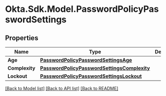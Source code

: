 # Okta.Sdk.Model.PasswordPolicyPasswordSettings

## Properties

Name | Type | Description | Notes
------------ | ------------- | ------------- | -------------
**Age** | [**PasswordPolicyPasswordSettingsAge**](PasswordPolicyPasswordSettingsAge.md) |  | [optional] 
**Complexity** | [**PasswordPolicyPasswordSettingsComplexity**](PasswordPolicyPasswordSettingsComplexity.md) |  | [optional] 
**Lockout** | [**PasswordPolicyPasswordSettingsLockout**](PasswordPolicyPasswordSettingsLockout.md) |  | [optional] 

[[Back to Model list]](../README.md#documentation-for-models) [[Back to API list]](../README.md#documentation-for-api-endpoints) [[Back to README]](../README.md)

